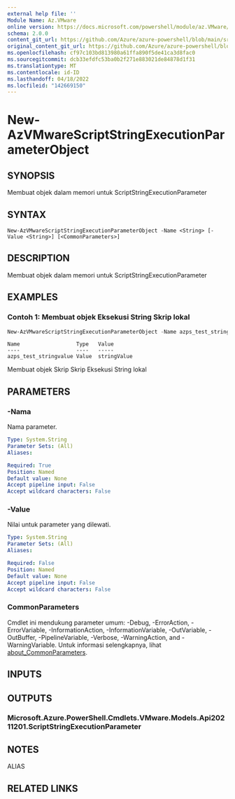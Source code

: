 ```yaml
---
external help file: ''
Module Name: Az.VMware
online version: https://docs.microsoft.com/powershell/module/az.VMware/new-AzVMwareScriptStringExecutionParameterObject
schema: 2.0.0
content_git_url: https://github.com/Azure/azure-powershell/blob/main/src/VMware/help/New-AzVMwareScriptStringExecutionParameterObject.md
original_content_git_url: https://github.com/Azure/azure-powershell/blob/main/src/VMware/help/New-AzVMwareScriptStringExecutionParameterObject.md
ms.openlocfilehash: cf97c103bd813980a61ffa890f5de41ca3d8fac0
ms.sourcegitcommit: dcb33efdfc53ba0b2f271e883021de84878d1f31
ms.translationtype: MT
ms.contentlocale: id-ID
ms.lasthandoff: 04/18/2022
ms.locfileid: "142669150"
---
```

# New-AzVMwareScriptStringExecutionParameterObject

## SYNOPSIS
Membuat objek dalam memori untuk ScriptStringExecutionParameter

## SYNTAX

```
New-AzVMwareScriptStringExecutionParameterObject -Name <String> [-Value <String>] [<CommonParameters>]
```

## DESCRIPTION
Membuat objek dalam memori untuk ScriptStringExecutionParameter

## EXAMPLES

### Contoh 1: Membuat objek Eksekusi String Skrip lokal
```powershell
New-AzVMwareScriptStringExecutionParameterObject -Name azps_test_stringvalue -Value "stringValue"
```
```output
Name                  Type   Value
----                  ----   -----
azps_test_stringvalue Value  stringValue
```

Membuat objek Skrip Skrip Eksekusi String lokal

## PARAMETERS

### -Nama
Nama parameter.

```yaml
Type: System.String
Parameter Sets: (All)
Aliases:

Required: True
Position: Named
Default value: None
Accept pipeline input: False
Accept wildcard characters: False
```

### -Value
Nilai untuk parameter yang dilewati.

```yaml
Type: System.String
Parameter Sets: (All)
Aliases:

Required: False
Position: Named
Default value: None
Accept pipeline input: False
Accept wildcard characters: False
```

### CommonParameters
Cmdlet ini mendukung parameter umum: -Debug, -ErrorAction, -ErrorVariable, -InformationAction, -InformationVariable, -OutVariable, -OutBuffer, -PipelineVariable, -Verbose, -WarningAction, and -WarningVariable. Untuk informasi selengkapnya, lihat [about_CommonParameters](http://go.microsoft.com/fwlink/?LinkID=113216).

## INPUTS

## OUTPUTS

### Microsoft.Azure.PowerShell.Cmdlets.VMware.Models.Api20211201.ScriptStringExecutionParameter

## NOTES

ALIAS

## RELATED LINKS

